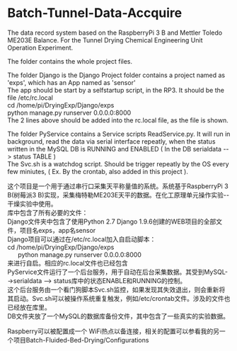 # Batch-Tunnel-Data-Accquire
The data record system based on the RaspberryPi 3 B and Mettler Toledo ME203E Balance.  For the Tunnel Drying Chemical Engineering Unit Operation Experiment.

The folder contains the whole project files.
<p>
The folder Django is the Django Project folder contains a project named as 'exps', which has an App named as 'sensor'<br>
The app should be start by a selfstartup script, in the RP3. It should be the file /etc/rc.local<br>
       cd /home/pi/DryingExp/Django/exps<br>
       python manage.py runserver 0.0.0.0:8000<br>
The 2 lines above should be added into the rc.local file, as the file is shown.
</p>
<p>
The folder PyService contains a Service scripts ReadService.py. It will run in background, read the data via serial interface repeatly, when the status written in the MySQL DB is RUNNING and ENABLED ( In the DB serialdata --> status TABLE )<br>
The Svc.sh is a watchdog script. Should be trigger repeatly by the OS every few miniutes, ( Ex. By the crontab, also added in this project ).
</p>

这个项目是一个用于通过串行口采集天平称量值的系统。系统基于RaspberryPi 3 B(树莓派3 B)实现，采集梅特勒ME203E天平的数据。在化工原理单元操作实验--干燥实验中使用。<br>
库中包含了所有必要的文件：<br>
Django文件夹中包含了使用Python 2.7 Django 1.9.6创建的WEB项目的全部文件，项目名exps，app名sensor<br>
Django项目可以通过在/etc/rc.local加入自启动脚本：<br>
       cd /home/pi/DryingExp/Django/exps <br>
       python manage.py runserver 0.0.0.0:8000<br>
来进行自启。相应的rc.local文件也已经包含<br>
PyService文件运行了一个后台服务，用于自动在后台采集数据。其受到MySQL-->serialdata --> status库中的状态ENABLE和RUNNING的控制。<br>
这个后台服务由一个看门狗脚本Svc.sh监控，如果发现其失效退出，则会重新将其启动。Svc.sh可以被操作系统重复触发，例如/etc/crontab文件。涉及的文件也已经放在库里。<br>
DB文件夹放了一个MySQL的数据库备份文件，其中包含了一些真实的实验数据。<br>

Raspberry可以被配置成一个 WiFi热点以备连接，相关的配置可以参看我的另一个项目Batch-Fluided-Bed-Drying/Configurations


